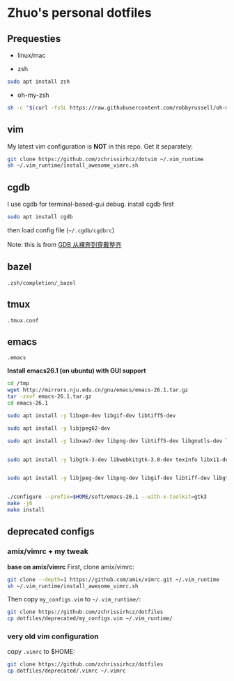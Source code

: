 # Zhuo's personal dotfiles

## Prequesties
- linux/mac

- zsh
```bash
sudo apt install zsh
```

- oh-my-zsh
```bash
sh -c "$(curl -fsSL https://raw.githubusercontent.com/robbyrussell/oh-my-zsh/master/tools/install.sh)"
```

## vim
My latest vim configuration is **NOT** in this repo. Get it separately:
```bash
git clone https://github.com/zchrissirhcz/dotvim ~/.vim_runtime
sh ~/.vim_runtime/install_awesome_vimrc.sh
```

## cgdb
I use cgdb for terminal-based-gui debug.
install cgdb first
```bash
sudo apt install cgdb
```
then load config file (`~/.cgdb/cgdbrc`)

Note: this is from [GDB 从裸奔到穿戴整齐](http://www.skywind.me/blog/archives/2036)

## bazel
`.zsh/completion/_bazel`

## tmux
`.tmux.conf`

## emacs
`.emacs`

**Install emacs26.1 (on ubuntu) with GUI support**
```bash
cd /tmp
wget http://mirrors.nju.edu.cn/gnu/emacs/emacs-26.1.tar.gz
tar -zxvf emacs-26.1.tar.gz
cd emacs-26.1

sudo apt install -y libxpm-dev libgif-dev libtiff5-dev

sudo apt install -y libjpeg62-dev

sudo apt install -y libxaw7-dev libpng-dev libtiff5-dev libgnutls-dev libncurses5-dev


sudo apt install -y libgtk-3-dev libwebkitgtk-3.0-dev texinfo libx11-dev libxpm-dev 


sudo apt install -y libjpeg-dev libpng-dev libgif-dev libtiff-dev libgtk2.0-dev  libncurses-dev gnutls-dev libgtk-3-dev


./configure --prefix=$HOME/soft/emacs-26.1 --with-x-toolkit=gtk3
make -j6
make install
```


## deprecated configs

### amix/vimrc + my tweak
**base on amix/vimrc**
First, clone amix/vimrc:
```bash
git clone --depth=1 https://github.com/amix/vimrc.git ~/.vim_runtime
sh ~/.vim_runtime/install_awesome_vimrc.sh
```

Then copy `my_configs.vim` to `~/.vim_runtime/`:
```bash
git clone https://github.com/zchrissirhcz/dotfiles
cp dotfiles/deprecated/my_configs.vim ~/.vim_runtime/
```

### very old vim configuration
copy `.vimrc` to $HOME:
```bash
git clone https://github.com/zchrissirhcz/dotfiles
cp dotfiles/deprecated/.vimrc ~/.vimrc
```

